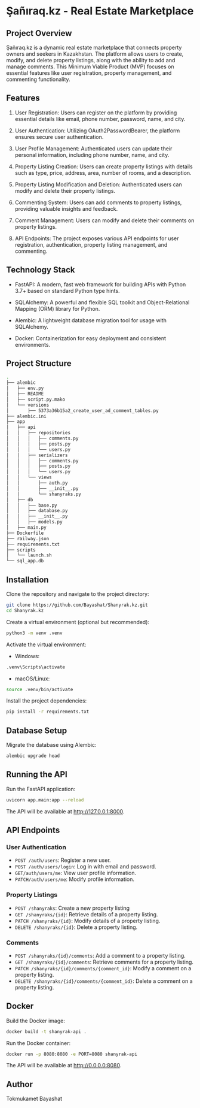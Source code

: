 # Şañıraq.kz - Real Estate Marketplace


## Project Overview
Şañıraq.kz is a dynamic real estate marketplace that connects property owners and seekers in Kazakhstan. The platform allows users to create, modify, and delete property listings, along with the ability to add and manage comments. This Minimum Viable Product (MVP) focuses on essential features like user registration, property management, and commenting functionality.

## Features
1. User Registration: Users can register on the platform by providing essential details like email, phone number, password, name, and city.

2. User Authentication: Utilizing OAuth2PasswordBearer, the platform ensures secure user authentication.

3. User Profile Management: Authenticated users can update their personal information, including phone number, name, and city.

4. Property Listing Creation: Users can create property listings with details such as type, price, address, area, number of rooms, and a description.

5. Property Listing Modification and Deletion: Authenticated users can modify and delete their property listings.

6. Commenting System: Users can add comments to property listings, providing valuable insights and feedback.

7. Comment Management: Users can modify and delete their comments on property listings.

8. API Endpoints: The project exposes various API endpoints for user registration, authentication, property listing management, and commenting.

## Technology Stack
* FastAPI: A modern, fast web framework for building APIs with Python 3.7+ based on standard Python type hints.

* SQLAlchemy: A powerful and flexible SQL toolkit and Object-Relational Mapping (ORM) library for Python.

* Alembic: A lightweight database migration tool for usage with SQLAlchemy.

* Docker: Containerization for easy deployment and consistent environments.


## Project Structure
```bash
.
├── alembic
│   ├── env.py
│   ├── README
│   ├── script.py.mako
│   └── versions
│       ├── 5373a36b15a2_create_user_ad_comment_tables.py
├── alembic.ini
├── app
│   ├── api
│   │   ├── repositories
│   │   │   ├── comments.py
│   │   │   ├── posts.py
│   │   │   └── users.py
│   │   ├── serializers
│   │   │   ├── comments.py
│   │   │   ├── posts.py
│   │   │   └── users.py
│   │   └── views
│   │       ├── auth.py
│   │       ├── __init__.py
│   │       └── shanyraks.py
│   ├── db
│   │   ├── base.py
│   │   ├── database.py
│   │   ├── __init__.py
│   │   ├── models.py
│   ├── main.py
├── Dockerfile
├── railway.json
├── requirements.txt
├── scripts
│   └── launch.sh
└── sql_app.db
```


## Installation

Clone the repository and navigate to the project directory:

```bash
git clone https://github.com/Bayashat/Shanyrak.kz.git
cd Shanyrak.kz
```

Create a virtual environment (optional but recommended):

```bash
python3 -m venv .venv
```

Activate the virtual environment:

* Windows:
```bash
.venv\Scripts\activate
```

* macOS/Linux:
```bash
source .venv/bin/activate
```

Install the project dependencies:
```bash
pip install -r requirements.txt
```

## Database Setup

Migrate the database using Alembic:

```bash
alembic upgrade head
```

## Running the API

Run the FastAPI application:

```bash
uvicorn app.main:app --reload
```
The API will be available at http://127.0.0.1:8000.

## API Endpoints

### User Authentication
* `POST /auth/users`: Register a new user.
* `POST /auth/users/login`: Log in with email and password.
* `GET/auth/users/me`: View user profile information.
* `PATCH/auth/users/me`: Modify profile information.

### Property Listings
* `POST /shanyraks`: Create a new property listing
* `GET /shanyraks/{id}`: Retrieve details of a property listing.
* `PATCH /shanyraks/{id}`: Modify details of a property listing.
* `DELETE /shanyraks/{id}`: Delete a property listing.



### Comments
* `POST /shanyraks/{id}/comments`: Add a comment to a property listing.
* `GET /shanyraks/{id}/comments`: Retrieve comments for a property listing.
* `PATCH /shanyraks/{id}/comments/{comment_id}`: Modify a comment on a property listing.
* `DELETE /shanyraks/{id}/comments/{comment_id}`: Delete a comment on a property listing.

## Docker
Build the Docker image:
```bash
docker build -t shanyrak-api .
```

Run the Docker container:

```bash
docker run -p 8080:8080 -e PORT=8080 shanyrak-api
```
The API will be available at http://0.0.0.0:8080.

## Author
Tokmukamet Bayashat